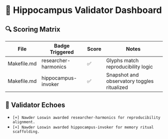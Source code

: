 # 🧠 Hippocampus Validator Dashboard

## 🔍 Scoring Matrix

| File              | Badge Triggered         | Score | Notes |
|------------------|-------------------------|-------|-------|
| Makefile.md       | researcher-harmonics     | ✅    | Glyphs match reproducibility logic |
| Makefile.md       | hippocampus-invoker      | ✅    | Snapshot and observatory toggles ritualized |

## 🧾 Validator Echoes
- `[+] Nawder Loswin awarded researcher-harmonics for reproducibility alignment.`
- `[+] Nawder Loswin awarded hippocampus-invoker for memory ritual scaffolding.`
